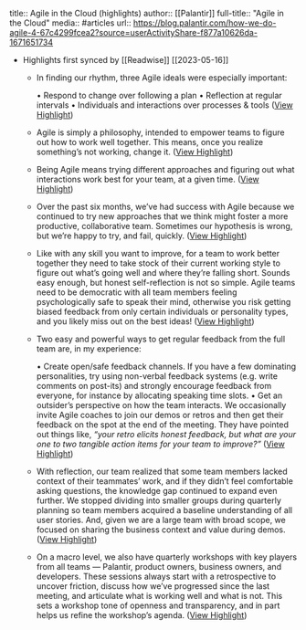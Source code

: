 title:: Agile in the Cloud (highlights)
author:: [[Palantir]]
full-title:: "Agile in the Cloud"
media:: #articles
url:: https://blog.palantir.com/how-we-do-agile-4-67c4299fcea2?source=userActivityShare-f877a10626da-1671651734

- Highlights first synced by [[Readwise]] [[2023-05-16]]
	- In finding our rhythm, three Agile ideals were especially important:
	  
	  •   Respond to change over following a plan
	  •   Reflection at regular intervals
	  •   Individuals and interactions over processes & tools ([View Highlight](https://read.readwise.io/read/01h0jxvr6v0jqr18r69czv7kbp))
	- Agile is simply a philosophy, intended to empower teams to figure out how to work well together. This means, once you realize something’s not working, change it. ([View Highlight](https://read.readwise.io/read/01h0jxxt3qx89qjrz2s8k06xy8))
	- Being Agile means trying different approaches and figuring out what interactions work best for your team, at a given time. ([View Highlight](https://read.readwise.io/read/01h0jye8tg8h33mcfkmfmnz8fv))
	- Over the past six months, we’ve had success with Agile because we continued to try new approaches that we think might foster a more productive, collaborative team. Sometimes our hypothesis is wrong, but we’re happy to try, and fail, quickly. ([View Highlight](https://read.readwise.io/read/01h0jyfdxstavh98c5k0xrq5ce))
	- Like with any skill you want to improve, for a team to work better together they need to take stock of their current working style to figure out what’s going well and where they’re falling short. Sounds easy enough, but honest self-reflection is not so simple. Agile teams need to be democratic with all team members feeling psychologically safe to speak their mind, otherwise you risk getting biased feedback from only certain individuals or personality types, and you likely miss out on the best ideas! ([View Highlight](https://read.readwise.io/read/01h0jymzqdwhpb16k5y6tppsvg))
	- Two easy and powerful ways to get regular feedback from the full team are, in my experience:
	  
	  •   Create open/safe feedback channels. If you have a few dominating personalities, try using non-verbal feedback systems (e.g. write comments on post-its) and strongly encourage feedback from everyone, for instance by allocating speaking time slots.
	  •   Get an outsider’s perspective on how the team interacts. We occasionally invite Agile coaches to join our demos or retros and then get their feedback on the spot at the end of the meeting. They have pointed out things like, *“your retro elicits honest feedback, but what are your one to two tangible action items for your team to improve?”* ([View Highlight](https://read.readwise.io/read/01h0jynfy3jaa6am36rdh0sma4))
	- With reflection, our team realized that some team members lacked context of their teammates’ work, and if they didn’t feel comfortable asking questions, the knowledge gap continued to expand even further. We stopped dividing into smaller groups during quarterly planning so team members acquired a baseline understanding of all user stories. And, given we are a large team with broad scope, we focused on sharing the business context and value during demos. ([View Highlight](https://read.readwise.io/read/01h0jz02rhz6dhksezse79a7f1))
	- On a macro level, we also have quarterly workshops with key players from all teams — Palantir, product owners, business owners, and developers. These sessions always start with a retrospective to uncover friction, discuss how we’ve progressed since the last meeting, and articulate what is working well and what is not. This sets a workshop tone of openness and transparency, and in part helps us refine the workshop’s agenda. ([View Highlight](https://read.readwise.io/read/01h0jz0hfwxfcc8trrz3pqkrzd))